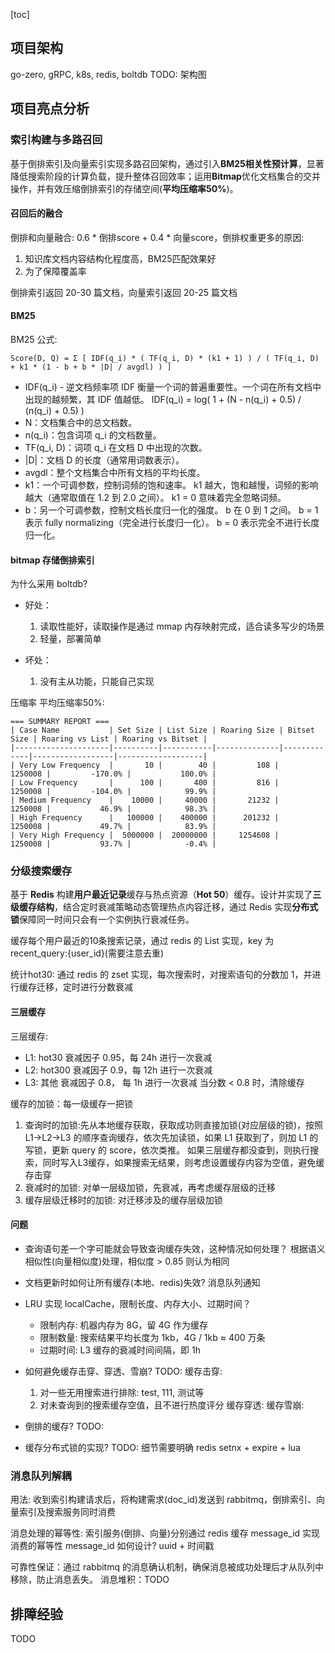 [toc]

## 项目架构
go-zero, gRPC, k8s, redis, boltdb
TODO: 架构图

## 项目亮点分析
### 索引构建与多路召回
基于倒排索引及向量索引实现多路召回架构，通过引入**BM25相关性预计算**，显著降低搜索阶段的计算负载，提升整体召回效率；运用**Bitmap**优化文档集合的交并操作，并有效压缩倒排索引的存储空间(**平均压缩率50%**)。

#### 召回后的融合
倒排和向量融合: 0.6 * 倒排score + 0.4 * 向量score，倒排权重更多的原因:
1. 知识库文档内容结构化程度高，BM25匹配效果好
2. 为了保障覆盖率

倒排索引返回 20-30 篇文档，向量索引返回 20-25 篇文档

#### BM25
BM25 公式:

```shell
Score(D, Q) = Σ [ IDF(q_i) * ( TF(q_i, D) * (k1 + 1) ) / ( TF(q_i, D) + k1 * (1 - b + b * |D| / avgdl) ) ]
```
* IDF(q_i) - 逆文档频率项 IDF 衡量一个词的普遍重要性。一个词在所有文档中出现的越频繁，其 IDF 值越低。
  IDF(q_i) = log( 1 + (N - n(q_i) + 0.5) / (n(q_i) + 0.5) )
* N：文档集合中的总文档数。
* n(q_i)：包含词项 q_i 的文档数量。
* TF(q_i, D)：词项 q_i 在文档 D 中出现的次数。
* |D|：文档 D 的长度（通常用词数表示）。
* avgdl：整个文档集合中所有文档的平均长度。
* k1：一个可调参数，控制词频的饱和速率。 k1 越大，饱和越慢，词频的影响越大（通常取值在 1.2 到 2.0 之间）。 k1 = 0 意味着完全忽略词频。
* b：另一个可调参数，控制文档长度归一化的强度。
  b 在 0 到 1 之间。
  b = 1 表示 fully normalizing（完全进行长度归一化）。
  b = 0 表示完全不进行长度归一化。

#### bitmap 存储倒排索引
为什么采用 boltdb?
* 好处：
    1. 读取性能好，读取操作是通过 mmap 内存映射完成，适合读多写少的场景
    2. 轻量，部署简单

* 坏处：
    1. 没有主从功能，只能自己实现

压缩率 平均压缩率50%:
```shell
=== SUMMARY REPORT ===
| Case Name           | Set Size | List Size | Roaring Size | Bitset Size | Roaring vs List | Roaring vs Bitset |
|---------------------|----------|-----------|--------------|-------------|------------------|-------------------|
| Very Low Frequency  |       10 |        40 |         108 |    1250008 |         -170.0% |           100.0% |
| Low Frequency       |      100 |       400 |         816 |    1250008 |         -104.0% |            99.9% |
| Medium Frequency    |    10000 |     40000 |       21232 |    1250008 |           46.9% |            98.3% |
| High Frequency      |   100000 |    400000 |      201232 |    1250008 |           49.7% |            83.9% |
| Very High Frequency |  5000000 |  20000000 |     1254608 |    1250008 |           93.7% |            -0.4% |

```


### 分级搜索缓存
基于 **Redis** 构建**用户最近记录**缓存与热点资源（**Hot 50**）缓存。设计并实现了**三级缓存结构**，结合定时衰减策略动态管理热点内容迁移，通过 Redis 实现**分布式锁**保障同一时间只会有一个实例执行衰减任务。

缓存每个用户最近的10条搜索记录，通过 redis 的 List 实现，key 为 recent_query:{user_id}(需要注意去重)

统计hot30: 通过 redis 的 zset 实现，每次搜索时，对搜索语句的分数加 1，并进行缓存迁移，定时进行分数衰减


#### 三层缓存
三层缓存:
* L1: hot30 衰减因子 0.95，每 24h 进行一次衰减
* L2: hot300 衰减因子 0.9，每 12h 进行一次衰减
* L3: 其他 衰减因子 0.8， 每 1h 进行一次衰减
  当分数 < 0.8 时，清除缓存

缓存的加锁：每一级缓存一把锁
1. 查询时的加锁:先从本地缓存获取，获取成功则直接加锁(对应层级的锁)，按照 L1->L2->L3 的顺序查询缓存，依次先加读锁，如果 L1 获取到了，则加 L1 的写锁，更新 query 的 score，依次类推。
   如果三层缓存都没查到，则执行搜索，同时写入L3缓存，如果搜索无结果，则考虑设置缓存内容为空值，避免缓存击穿
2. 衰减时的加锁: 对单一层级加锁，先衰减，再考虑缓存层级的迁移
3. 缓存层级迁移时的加锁: 对迁移涉及的缓存层级加锁


#### 问题
* 查询语句差一个字可能就会导致查询缓存失效，这种情况如何处理？
  根据语义相似性(向量相似度)处理，相似度 > 0.85 则认为相同

* 文档更新时如何让所有缓存(本地、redis)失效?
  消息队列通知

* LRU 实现 localCache，限制长度、内存大小、过期时间？
    * 限制内存: 机器内存为 8G，留 4G 作为缓存
    * 限制数量: 搜索结果平均长度为 1kb，4G / 1kb ≈ 400 万条
    * 过期时间: L3 缓存的衰减时间间隔，即 1h


* 如何避免缓存击穿、穿透、雪崩?
  TODO:
  缓存击穿:
    1. 对一些无用搜索进行排除: test, 111, 测试等
    2. 对未查询到的搜索缓存空值，且不进行热度评分
       缓存穿透:
       缓存雪崩:

* 倒排的缓存?
  TODO:

* 缓存分布式锁的实现?
  TODO: 细节需要明确 redis setnx + expire + lua

### 消息队列解耦
用法: 收到索引构建请求后，将构建需求(doc_id)发送到 rabbitmq，倒排索引、向量索引及搜索服务同时消费

消息处理的幂等性: 索引服务(倒排、向量)分别通过 redis 缓存 message_id 实现消费的幂等性
message_id 如何设计? uuid + 时间戳

可靠性保证：通过 rabbitmq 的消息确认机制，确保消息被成功处理后才从队列中移除，防止消息丢失。
消息堆积：TODO


## 排障经验
TODO


